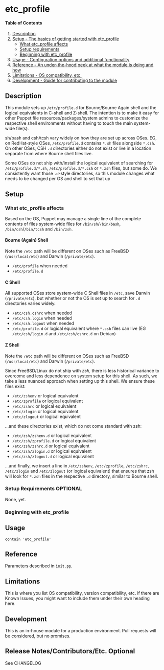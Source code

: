 # etc_profile

#### Table of Contents

1. [Description](#description)
2. [Setup - The basics of getting started with etc_profile](#setup)
    * [What etc_profile affects](#what-etc_profile-affects)
    * [Setup requirements](#setup-requirements)
    * [Beginning with etc_profile](#beginning-with-etc_profile)
3. [Usage - Configuration options and additional functionality](#usage)
4. [Reference - An under-the-hood peek at what the module is doing and how](#reference)
5. [Limitations - OS compatibility, etc.](#limitations)
6. [Development - Guide for contributing to the module](#development)

## Description

This module sets up `/etc/profile.d` for Bourne/Bourne Again shell and
the logical equivalents in C-shell and Z-shell. The intention is to
make it easy for other Puppet file resources/packages/system admins to
customize the respective shell environments without having to touch
the main system-wide file(s).

sh/bash and csh/tcsh vary widely on how they are set up across OSes.
EG, on RedHat-style OSes, `/etc/profile.d` contains `*.sh` files
alongside `*.csh`. On other OSes, CSH `.d` directories either do not
exist or live in a location separate from where Bourne shell files live.

Some OSes do not ship with/install the logical equivalent of searching
for `/etc/profile.d/*.sh`, `/etc/profile.d/*.csh` or `*.zsh` files, but
some do. We consistently want those `.d`-style directories, so this
module changes what needs to be changed per OS and shell to set that up

## Setup

### What etc_profile affects

Based on the OS, Puppet may manage a single line of the complete
contents of files system-wide files for `/bin/sh`/`/bin/bash`,
`/bin/csh`/`/bin/tcsh` and `/bin/zsh`.

#### Bourne (Again) Shell
Note the `/etc` path will be different on OSes such as
FreeBSD (`/usr/local/etc`) and Darwin (`/private/etc`).

* `/etc/profile` when needed
* `/etc/profile.d`

#### C Shell
All supported OSes store system-wide C Shell files in `/etc`, save
Darwin (`/private/etc`), but whether or not the OS is set up to search
for `.d` directories varies widely.

* `/etc/csh.cshrc` when needed
* `/etc/csh.login` when needed
* `/etc/csh.logout` when needed
* `/etc/profile.d` or logical equivalent where `*.csh` files can live (EG `/etc/csh/login.d` and `/etc/csh/cshrc.d` on Debian)

#### Z Shell
Note the `/etc` path will be different on OSes such as
FreeBSD (`/usr/local/etc`) and Darwin (`/private/etc`).

Since FreeBSD/Linux do not ship with *zsh*, there is less historical
variance to overcome and less dependence on system setup for this shell.
As such, we take a less nuanced approach when setting up this shell. We
ensure these files exist:

* `/etc/zshenv` or logical equivalent
* `/etc/zprofile` or logical equivalent
* `/etc/zshrc` or logical equivalent
* `/etc/zlogin` or logical equivalent
* `/etc/zlogout` or logical equivalent

...and these directories exist, which do not come standard with zsh:
* `/etc/zsh/zshenv.d` or logical equivalent
* `/etc/zsh/zprofile.d` or logical equivalent
* `/etc/zsh/zshrc.d` or logical equivalent
* `/etc/zsh/zlogin.d` or logical equivalent
* `/etc/zsh/zlogout.d` or logical equivalent

...and finally, we insert a line in `/etc/zshenv`, `/etc/zprofile`,
`/etc/zshrc`, `/etc/zlogin` and `/etc/zlogout` (or logical equivalent)
that ensures that zsh will look for `*.zsh` files in the respective `.d`
directory, similar to Bourne shell.

### Setup Requirements **OPTIONAL**

None, yet.

### Beginning with etc_profile

## Usage

```puppet
contain 'etc_profile'
```

## Reference

Parameters described in `init.pp`.

## Limitations

This is where you list OS compatibility, version compatibility, etc. If there
are Known Issues, you might want to include them under their own heading here.

## Development

This is an in-house module for a production environment. Pull requests
will be considered, but no promises.

## Release Notes/Contributors/Etc. **Optional**

See CHANGELOG
